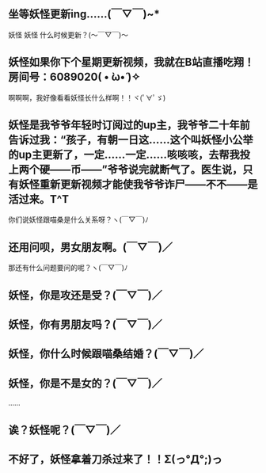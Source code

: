 ## 坐等妖怪更新ing……(￣▽￣)~*
妖怪 妖怪 什么时候更新？(～￣▽￣)～ 
## 妖怪如果你下个星期更新视频，我就在B站直播吃翔！房间号：6089020( • ̀ω•́ )✧

啊啊啊，我好像看看妖怪长什么样啊！！ヾ(ﾟ∀ﾟゞ)

## 妖怪是我爷爷年轻时订阅过的up主，我爷爷二十年前告诉过我：“孩子，有朝一日这……这个叫妖怪小公举的up主更新了，一定……一定……咳咳咳，去帮我投上两个硬——币——”爷爷说完就断气了。医生说，只有妖怪重新更新视频才能使我爷爷诈尸——不不——是活过来。T^T

你们说妖怪跟喵桑是什么关系呀？ヽ(￣▽￣)ﾉ
## 还用问呗，男女朋友啊。(￣▽￣)／

那还有什么问题要问的呢？ヽ(￣▽￣)ﾉ
## 妖怪，你是攻还是受？(￣▽￣)／
## 妖怪，你有男朋友吗？(￣▽￣)／
## 妖怪，你什么时候跟喵桑结婚？(￣▽￣)／
## 妖怪，你是不是女的？(￣▽￣)／
……
## 诶？妖怪呢？(￣▽￣)／
## 不好了，妖怪拿着刀杀过来了！！Σ(っ°Д°;)っ
